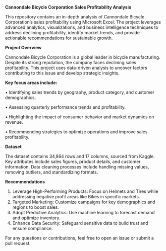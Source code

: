 **Cannondale Bicycle Corporation Sales Profitability Analysis**

This repository contains an in-depth analysis of Cannondale Bicycle Corporation’s sales profitability using Microsoft Excel. The project leverages advanced analytics, visualizations, and business intelligence techniques to address declining profitability, identify market trends, and provide actionable recommendations for sustainable growth.

**Project Overview**

Cannondale Bicycle Corporation is a global leader in bicycle manufacturing. Despite its strong reputation, the company faces declining sales profitability. This project uses data-driven analysis to uncover factors contributing to this issue and develop strategic insights.

**Key focus areas include:**

•	Identifying sales trends by geography, product category, and customer demographics.

•	Assessing quarterly performance trends and profitability.

•	Highlighting the impact of consumer behavior and market dynamics on revenue.

•	Recommending strategies to optimize operations and improve sales profitability.


**Dataset**

The dataset contains 34,864 rows and 17 columns, sourced from Kaggle. Key attributes include sales figures, product details, and customer information. Data cleaning processes include handling missing values, removing outliers, and standardizing formats.

**Recommendations**
1.	Leverage High-Performing Products: Focus on Helmets and Tires while addressing negative profit areas like Bikes in specific markets.
2.	Targeted Marketing: Customize campaigns for key demographics and regions to boost sales.
3.	Adopt Predictive Analytics: Use machine learning to forecast demand and optimize inventory.
4.	Enhance Data Security: Safeguard sensitive data to build trust and ensure compliance.

For any questions or contributions, feel free to open an issue or submit a pull request.
